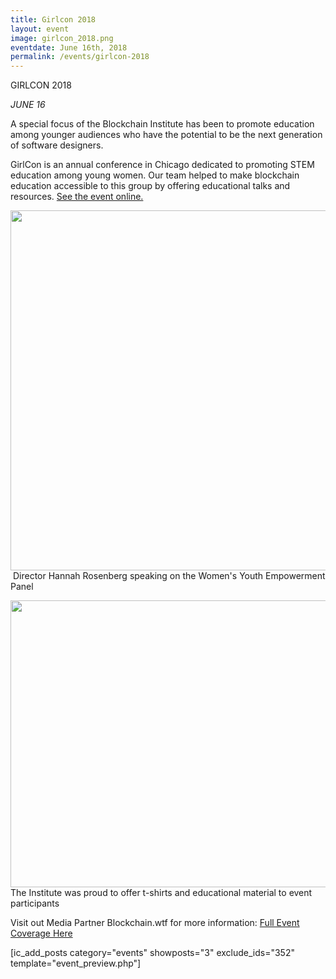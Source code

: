 ```yaml
---
title: Girlcon 2018
layout: event
image: girlcon_2018.png
eventdate: June 16th, 2018
permalink: /events/girlcon-2018
---
```

GIRLCON 2018

<i>JUNE 16</i>

A special focus of the Blockchain Institute has been to promote education among younger audiences who have the potential to be the next generation of software designers.

GirlCon is an annual conference in Chicago dedicated to promoting STEM education among young women. Our team helped to make blockchain education accessible to this group by offering educational talks and resources. <a href="https://theblockchaininstitute.org/wp-content/uploads/2018/06/girlcon.io">See the event online.</a>

<img src="https://theblockchaininstitute.org/wp-content/uploads/2018/11/20180616_fjs_GirlCon_193-863x576.jpg" alt="" width="863" height="576" /> Director Hannah Rosenberg speaking on the Women's Youth Empowerment Panel

<img src="https://theblockchaininstitute.org/wp-content/uploads/2018/11/20180616_fjs_GirlCon_013-688x459.jpg" alt="" width="688" height="459" />The Institute was proud to offer t-shirts and educational material to event participants

Visit out Media Partner Blockchain.wtf for more information: <a href="https://theblockchaininstitute.org/wp-content/uploads/2018/06/introducing-blockchain-institute-chicago-girlcon">Full Event Coverage Here</a>

[ic_add_posts category="events" showposts="3" exclude_ids="352" template="event_preview.php"]
